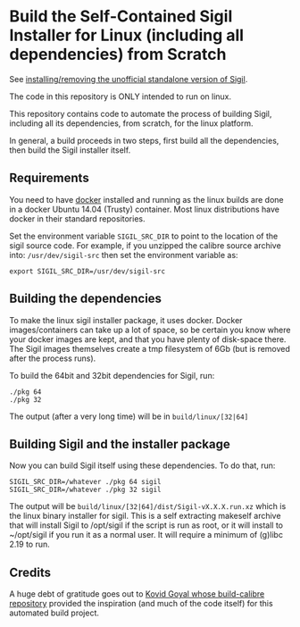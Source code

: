 Build the Self-Contained Sigil Installer for Linux (including all dependencies) from Scratch
============================================================================================

See [installing/removing the unofficial standalone version of Sigil](./INSTALL.md).

The code in this repository is ONLY intended to run on linux.

This repository contains code to automate the process of building Sigil,
including all its dependencies, from scratch, for the linux platform.

In general, a build proceeds in two steps, first build all the dependencies, then
build the Sigil installer itself.

Requirements
---------------

You need to have [docker](https://www.docker.com/) installed and running as the linux builds are done in a docker Ubuntu 14.04 (Trusty) container. Most linux distributions have docker in their standard repositories.

Set the environment variable `SIGIL_SRC_DIR` to point to the location of
the sigil source code. For example, if you unzipped the calibre source archive into: `/usr/dev/sigil-src` then set the environment variable as:

```
export SIGIL_SRC_DIR=/usr/dev/sigil-src
```

Building the dependencies
----------------------------

To make the linux sigil installer package, it uses docker. Docker images/containers can take up a lot of space, so be certain you know where your docker images are kept, and that you have plenty of disk-space there. The Sigil images themselves create a tmp filesystem of 6Gb (but is removed after the process runs).

To build the 64bit and 32bit dependencies for Sigil, run:

```
./pkg 64
./pkg 32
```

The output (after a very long time) will be in `build/linux/[32|64]`

Building Sigil and the installer package
------------------------------------------

Now you can build Sigil itself using these dependencies. To do that, run:

```
SIGIL_SRC_DIR=/whatever ./pkg 64 sigil
SIGIL_SRC_DIR=/whatever ./pkg 32 sigil
```

The output will be `build/linux/[32|64]/dist/Sigil-vX.X.X.run.xz` which is the linux
binary installer for sigil. This is a self extracting makeself archive that will install Sigil to /opt/sigil if the script is run as root, or it will install to ~/opt/sigil if you run it as a normal user. It will require a minimum of (g)libc 2.19 to run.

Credits
---------

A huge debt of gratitude goes out to [Kovid Goyal whose build-calibre repository](https://github.com/kovidgoyal/build-calibre) provided the inspiration (and much of the code itself) for this automated build project.
